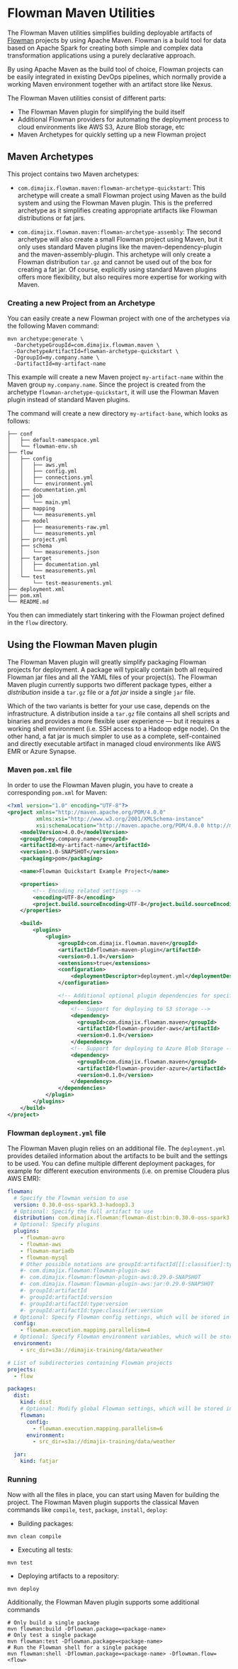 # Flowman Maven Utilities

The Flowman Maven utilities simplifies building deployable artifacts of [Flowman](https://flowman.io) projects by using
Apache Maven. Flowman is a build tool for data based on Apache Spark for creating both simple and complex data
transformation applications using a purely declarative approach.

By using Apache Maven as the build tool of choice, Flowman projects can be easily integrated in existing DevOps
pipelines, which normally provide a working Maven environment together with an artifact store like Nexus.

The Flowman Maven utilities consist of different parts:
* The Flowman Maven plugin for simplifying the build itself
* Additional Flowman providers for automating the deployment process to cloud environments like AWS S3, Azure Blob 
 storage, etc
* Maven Archetypes for quickly setting up a new Flowman project


## Maven Archetypes 

This project contains two Maven archetypes:

* `com.dimajix.flowman.maven:flowman-archetype-quickstart`: This archetype will create a small Flowman project using
Maven as the build system and using the Flowman Maven plugin. This is the preferred archetype as it simplifies creating
appropriate artifacts like Flowman distributions or fat jars.

* `com.dimajix.flowman.maven:flowman-archetype-assembly`: The second archetype will also create a small Flowman project
using Maven, but it only uses standard Maven plugins like the maven-dependency-plugin and the maven-assembly-plugin.
This archetype will only create a Flowman distribution `tar.gz` and cannot be used out of the box for creating a fat 
jar. Of course, explicitly using standard Maven plugins offers more flexibility, but also requires more expertise for
working with Maven.

### Creating a new Project from an Archetype

You can easily create a new Flowman project with one of the archetypes via the following Maven command:
```shell
mvn archetype:generate \
  -DarchetypeGroupId=com.dimajix.flowman.maven \
  -DarchetypeArtifactId=flowman-archetype-quickstart \
  -DgroupId=my.company.name \ 
  -DartifactId=my-artifact-name
```
This example will create a new Maven project `my-artifact-name` within the Maven group `my.company.name`. Since
the project is created from the archetype `flowman-archetype-quickstart`, it will use the Flowman Maven plugin
instead of standard Maven plugins.

The command will create a new directory `my-artifact-bane`, which looks as follows:
```
├── conf
│   ├── default-namespace.yml
│   └── flowman-env.sh
├── flow
│   ├── config
│   │   ├── aws.yml
│   │   ├── config.yml
│   │   ├── connections.yml
│   │   └── environment.yml
│   ├── documentation.yml
│   ├── job
│   │   └── main.yml
│   ├── mapping
│   │   └── measurements.yml
│   ├── model
│   │   ├── measurements-raw.yml
│   │   └── measurements.yml
│   ├── project.yml
│   ├── schema
│   │   └── measurements.json
│   ├── target
│   │   ├── documentation.yml
│   │   └── measurements.yml
│   └── test
│       └── test-measurements.yml
├── deployment.xml
├── pom.xml
└── README.md
```
You then can immediately start tinkering with the Flowman project defined in the `flow` directory.


## Using the Flowman Maven plugin  

The Flowman Maven plugin will greatly simplify packaging Flowman projects for deployment. A package will typically
contain both all required Flowman jar files and all the YAML files of your project(s). The Flowman Maven plugin currently
supports two different package types, either a *distribution* inside a `tar.gz` file or a *fat jar* inside a single
`jar` file.

Which of the two variants is better for your use case, depends on the infrastructure. A distribution inside a `tar.gz`
file contains all shell scripts and binaries and provides a more flexible user experience — but it requires a working
shell environment (i.e. SSH access to a Hadoop edge node). On the other hand, a fat jar is much simpler to use as a
complete, self-contained and directly executable artifact in managed cloud environments like AWS EMR or Azure Synapse.


### Maven `pom.xml` file

In order to use the Flowman Maven plugin, you have to create a corresponding `pom.xml` for Maven:
```xml
<?xml version="1.0" encoding="UTF-8"?>
<project xmlns="http://maven.apache.org/POM/4.0.0"
         xmlns:xsi="http://www.w3.org/2001/XMLSchema-instance"
         xsi:schemaLocation="http://maven.apache.org/POM/4.0.0 http://maven.apache.org/xsd/maven-4.0.0.xsd">
    <modelVersion>4.0.0</modelVersion>
    <groupId>my.company.name</groupId>
    <artifactId>my-artifact-name</artifactId>
    <version>1.0-SNAPSHOT</version>
    <packaging>pom</packaging>

    <name>Flowman Quickstart Example Project</name>

    <properties>
        <!-- Encoding related settings -->
        <encoding>UTF-8</encoding>
        <project.build.sourceEncoding>UTF-8</project.build.sourceEncoding>
    </properties>

    <build>
        <plugins>
            <plugin>
                <groupId>com.dimajix.flowman.maven</groupId>
                <artifactId>flowman-maven-plugin</artifactId>
                <version>0.1.0</version>
                <extensions>true</extensions>
                <configuration>
                    <deploymentDescriptor>deployment.yml</deploymentDescriptor>
                </configuration>

                <!-- Additional optional plugin dependencies for specific deployment targets -->
                <dependencies>
                    <!-- Support for deploying to S3 storage -->
                    <dependency>
                      <groupId>com.dimajix.flowman.maven</groupId>
                      <artifactId>flowman-provider-aws</artifactId>
                      <version>0.1.0</version>
                    </dependency>
                    <!-- Support for deploying to Azure Blob Storage -->
                    <dependency>
                      <groupId>com.dimajix.flowman.maven</groupId>
                      <artifactId>flowman-provider-azure</artifactId>
                      <version>0.1.0</version>
                    </dependency>
                </dependencies>
            </plugin>
        </plugins>
    </build>
</project>
```

### Flowman `deployment.yml` file

The Flowman Maven plugin relies on an additional file. The `deployment.yml` provides detailed information about the
artifacts to be built and the settings to be used. You can define multiple different deployment packages, for example
for different execution environments (i.e. on premise Cloudera plus AWS EMR):

```yaml
flowman:
  # Specify the Flowman version to use
  version: 0.30.0-oss-spark3.3-hadoop3.3
  # Optional: Specify the full artifact to use
  distribution: com.dimajix.flowman:flowman-dist:bin:0.30.0-oss-spark3.3-hadoop3.3
  # Optional: Specify plugins  
  plugins:
    - flowman-avro
    - flowman-aws
    - flowman-mariadb
    - flowman-mysql
    # Other possible notations are groupId:artifactId[[[:classifier]:type]:version], i.e.
    #- com.dimajix.flowman:flowman-plugin-aws
    #- com.dimajix.flowman:flowman-plugin-aws:0.29.0-SNAPSHOT
    #- com.dimajix.flowman:flowman-plugin-aws:jar:0.29.0-SNAPSHOT
    #- groupId:artifactId
    #- groupId:artifactId:version
    #- groupId:artifactId:type:version
    #- groupId:artifactId:type:classifier:version
  # Optional: Specify Flowman config settings, which will be stored in the default-namespace.yml
  config:
    - flowman.execution.mapping.parallelism=4
  # Optional: Specify Flowman environment variables, which will be stored in the default-namespace.yml
  environment:
    - src_dir=s3a://dimajix-training/data/weather

# List of subdirectories containing Flowman projects
projects:
  - flow

packages:
  dist:
    kind: dist
    # Optional: Modify global Flowman settings, which will be stored in the default-namespace.yml
    flowman:
      config:
        - flowman.execution.mapping.parallelism=6
      environment:
        - src_dir=s3a://dimajix-training/data/weather

  jar:
    kind: fatjar
```

### Running

Now with all the files in place, you can start using Maven for building the project. The Flowman Maven plugin
supports the classical Maven commands like `compile`, `test`, `package`, `install`, `deploy`:

* Building packages:
```shell
mvn clean compile
```

* Executing all tests:
```shell
mvn test
```

* Deploying artifacts to a repository:
```shell
mvn deploy
```

Additionally, the Flowman Maven plugin supports some additional commands
```shell
# Only build a single package
mvn flowman:build -Dflowman.package=<package-name>
# Only test a single package
mvn flowman:test -Dflowman.package=<package-name>
# Run the Flowman shell for a single package
mvn flowman:shell -Dflowman.package=<package-name> -Dflowman.flow=<flow>
```
